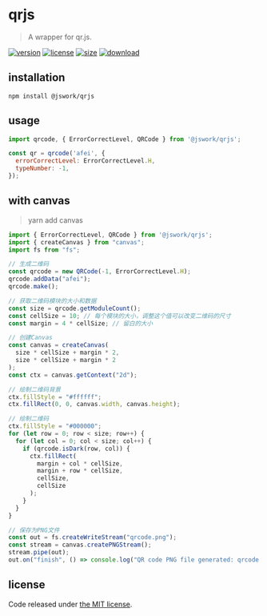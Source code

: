 # qrjs
> A wrapper for qr.js.

[![version][version-image]][version-url]
[![license][license-image]][license-url]
[![size][size-image]][size-url]
[![download][download-image]][download-url]

## installation
```shell
npm install @jswork/qrjs
```

## usage
```js
import qrcode, { ErrorCorrectLevel, QRCode } from '@jswork/qrjs';

const qr = qrcode('afei', {
  errorCorrectLevel: ErrorCorrectLevel.H,
  typeNumber: -1,
});
```

## with canvas
> yarn add canvas

```js
import { ErrorCorrectLevel, QRCode } from '@jswork/qrjs';
import { createCanvas } from "canvas";
import fs from "fs";

// 生成二维码
const qrcode = new QRCode(-1, ErrorCorrectLevel.H);
qrcode.addData("afei");
qrcode.make();

// 获取二维码模块的大小和数据
const size = qrcode.getModuleCount();
const cellSize = 10; // 每个模块的大小，调整这个值可以改变二维码的尺寸
const margin = 4 * cellSize; // 留白的大小

// 创建Canvas
const canvas = createCanvas(
  size * cellSize + margin * 2,
  size * cellSize + margin * 2
);
const ctx = canvas.getContext("2d");

// 绘制二维码背景
ctx.fillStyle = "#ffffff";
ctx.fillRect(0, 0, canvas.width, canvas.height);

// 绘制二维码
ctx.fillStyle = "#000000";
for (let row = 0; row < size; row++) {
  for (let col = 0; col < size; col++) {
    if (qrcode.isDark(row, col)) {
      ctx.fillRect(
        margin + col * cellSize,
        margin + row * cellSize,
        cellSize,
        cellSize
      );
    }
  }
}

// 保存为PNG文件
const out = fs.createWriteStream("qrcode.png");
const stream = canvas.createPNGStream();
stream.pipe(out);
out.on("finish", () => console.log("QR code PNG file generated: qrcode.png"));
```

## license
Code released under [the MIT license](https://github.com/afeiship/qrjs/blob/master/LICENSE.txt).

[version-image]: https://img.shields.io/npm/v/@jswork/qrjs
[version-url]: https://npmjs.org/package/@jswork/qrjs

[license-image]: https://img.shields.io/npm/l/@jswork/qrjs
[license-url]: https://github.com/afeiship/qrjs/blob/master/LICENSE.txt

[size-image]: https://img.shields.io/bundlephobia/minzip/@jswork/qrjs
[size-url]: https://github.com/afeiship/qrjs/blob/master/dist/index.min.js

[download-image]: https://img.shields.io/npm/dm/@jswork/qrjs
[download-url]: https://www.npmjs.com/package/@jswork/qrjs
